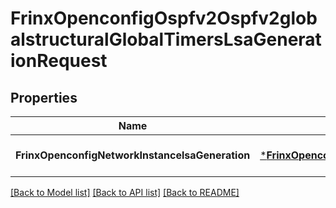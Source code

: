 # FrinxOpenconfigOspfv2Ospfv2globalstructuralGlobalTimersLsaGenerationRequest

## Properties
Name | Type | Description | Notes
------------ | ------------- | ------------- | -------------
**FrinxOpenconfigNetworkInstancelsaGeneration** | [***FrinxOpenconfigOspfv2Ospfv2globalstructuralGlobalTimersLsaGeneration**](frinx.openconfig.ospfv2.ospfv2globalstructural.global.timers.LsaGeneration.md) |  | [optional] [default to null]

[[Back to Model list]](../README.md#documentation-for-models) [[Back to API list]](../README.md#documentation-for-api-endpoints) [[Back to README]](../README.md)


